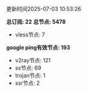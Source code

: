 更新时间2025-07-03 10:53:26

**总订阅: 22**
**总节点: 5478**
- vless节点: 7

**google ping有效节点: 193**
- v2ray节点: 121
- ss节点: 69
- trojan节点: 1
- ssr节点: 2
